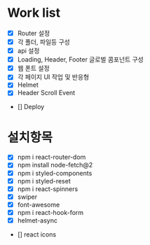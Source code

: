 # Work list

- [X] Router 설정
- [x] 각 폴더, 파일등 구성
- [x] api 설정
- [x] Loading, Header, Footer 글로벌 콤포넌트 구성
- [x] 웹 폰트 설정
- [x] 각 페이지 UI 작업 및 반응형
- [x] Helmet
- [x] Header Scroll Event
- [] Deploy

# 설치항목

- [x] npm i react-router-dom
- [x] npm install node-fetch@2
- [x] npm i styled-components
- [x] npm i styled-reset
- [x] npm i react-spinners
- [x] swiper
- [x] font-awesome
- [x] npm i react-hook-form
- [x] helmet-async
- [] react icons
